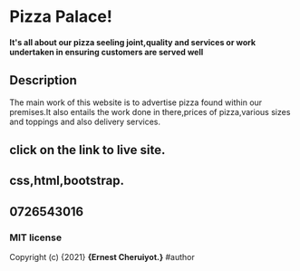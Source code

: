 # Pizza Palace!
#### It's all about our pizza seeling joint,quality and services or work undertaken in ensuring customers are served well
## Description
The main work of this website is to advertise pizza found within our premises.It also entails the work done in there,prices of pizza,various sizes and toppings and also delivery services.
## click on the link to live site.
## css,html,bootstrap.
## 0726543016
### MIT license
Copyright (c) {2021} **{Ernest Cheruiyot.}**
#author

